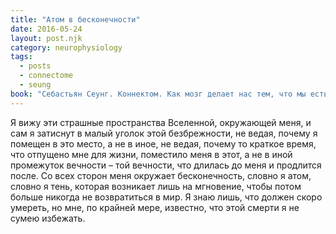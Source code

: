 ```yaml
---
title: "Атом в бесконечности"
date: 2016-05-24
layout: post.njk
category: neurophysiology
tags:
  - posts
  - connectome
  - seung
book: "Себастьян Сеунг. Коннектом. Как мозг делает нас тем, что мы есть"
---
```


Я вижу эти страшные пространства Вселенной, окружающей меня, и сам я затиснут в малый уголок этой безбрежности, не ведая, почему я помещен в это место, а не в иное, не ведая, почему то краткое время, что отпущено мне для жизни, поместило меня в этот, а не в иной промежуток вечности – той вечности, что длилась до меня и продлится после. Со всех сторон меня окружает бесконечность, словно я атом, словно я тень, которая возникает лишь на мгновение, чтобы потом больше никогда не возвратиться в мир. Я знаю лишь, что должен скоро умереть, но мне, по крайней мере, известно, что этой смерти я не сумею избежать.
